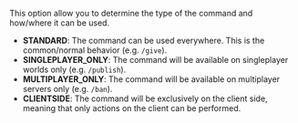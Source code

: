 This option allow you to determine the type of the command and how/where it can be used.

* **STANDARD**: The command can be used everywhere. This is the common/normal behavior (e.g. `/give`).
* **SINGLEPLAYER_ONLY**: The command will be available on singleplayer worlds only (e.g. `/publish`).
* **MULTIPLAYER_ONLY**: The command will be available on multiplayer servers only (e.g. `/ban`).
* **CLIENTSIDE**: The command will be exclusively on the client side, meaning that only actions on the client can be performed.